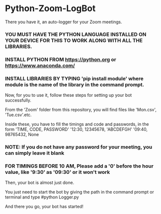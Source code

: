 # Python-Zoom-LogBot
There you have it, an auto-logger for your Zoom meetings.

### YOU MUST HAVE THE PYTHON LANGUAGE INSTALLED ON YOUR DEVICE FOR THIS TO WORK ALONG WITH ALL THE LIBRARIES.
### INSTALL PYTHON FROM https://python.org or https://www.anaconda.com/
### INSTALL LIBRARIES BY TYPING 'pip install module' where module is the name of the library in the command prompt.

Now, for you to use it, follow these steps for setting up your bot successfully.

From the 'Zoom' folder from this repository, you will find files like 'Mon.csv', 'Tue.csv'.etc.


Inside these, you have to fill the timings and code and passwords, in the form 
  'TIME, CODE, PASSWORD'
  '12:30, 12345678, 'ABCDEFGH'
  '09:40, 98765432, None 
  

### NOTE: If you do not have any password for your meeting, you can simply leave it blank


### FOR TIMINGS BEFORE 10 AM, Please add a '0' before the hour value, like '9:30' as '09:30' or it won't work

Then, your bot is almost just done.

You just need to start the bot by giving the path in the command prompt or terminal and type
#python Logger.py

And there you go, your bot has started!
